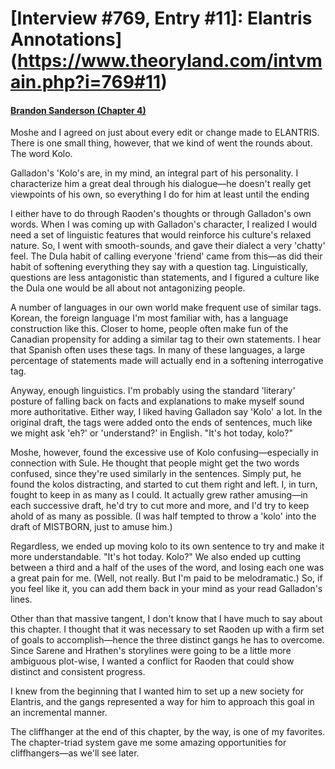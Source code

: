 # [Interview #769, Entry #11]: Elantris Annotations](https://www.theoryland.com/intvmain.php?i=769#11)

#### [Brandon Sanderson (Chapter 4)](http://www.brandonsanderson.com/annotation/10/Elantris-Chapter-4)

Moshe and I agreed on just about every edit or change made to ELANTRIS. There is one small thing, however, that we kind of went the rounds about. The word Kolo.

Galladon's 'Kolo's are, in my mind, an integral part of his personality. I characterize him a great deal through his dialogue—he doesn't really get viewpoints of his own, so everything I do for him
at least until the ending

I either have to do through Raoden's thoughts or through Galladon's own words. When I was coming up with Galladon's character, I realized I would need a set of linguistic features that would reinforce his culture's relaxed nature. So, I went with smooth-sounds, and gave their dialect a very 'chatty' feel. The Dula habit of calling everyone 'friend' came from this—as did their habit of softening everything they say with a question tag. Linguistically, questions are less antagonistic than statements, and I figured a culture like the Dula one would be all about not antagonizing people.

A number of languages in our own world make frequent use of similar tags. Korean, the foreign language I'm most familiar with, has a language construction like this. Closer to home, people often make fun of the Canadian propensity for adding a similar tag to their own statements. I hear that Spanish often uses these tags. In many of these languages, a large percentage of statements made will actually end in a softening interrogative tag.

Anyway, enough linguistics. I'm probably using the standard 'literary' posture of falling back on facts and explanations to make myself sound more authoritative. Either way, I liked having Galladon say 'Kolo' a lot. In the original draft, the tags were added onto the ends of sentences, much like we might ask 'eh?' or 'understand?' in English. "It's hot today, kolo?"

Moshe, however, found the excessive use of Kolo confusing—especially in connection with Sule. He thought that people might get the two words confused, since they're used similarly in the sentences. Simply put, he found the kolos distracting, and started to cut them right and left. I, in turn, fought to keep in as many as I could. It actually grew rather amusing—in each successive draft, he'd try to cut more and more, and I'd try to keep ahold of as many as possible. (I was half tempted to throw a 'kolo' into the draft of MISTBORN, just to amuse him.)

Regardless, we ended up moving kolo to its own sentence to try and make it more understandable. "It's hot today. Kolo?" We also ended up cutting between a third and a half of the uses of the word, and losing each one was a great pain for me. (Well, not really. But I'm paid to be melodramatic.) So, if you feel like it, you can add them back in your mind as your read Galladon's lines.

Other than that massive tangent, I don't know that I have much to say about this chapter. I thought that it was necessary to set Raoden up with a firm set of goals to accomplish—hence the three distinct gangs he has to overcome. Since Sarene and Hrathen's storylines were going to be a little more ambiguous plot-wise, I wanted a conflict for Raoden that could show distinct and consistent progress.

I knew from the beginning that I wanted him to set up a new society for Elantris, and the gangs represented a way for him to approach this goal in an incremental manner.

The cliffhanger at the end of this chapter, by the way, is one of my favorites. The chapter-triad system gave me some amazing opportunities for cliffhangers—as we'll see later.

